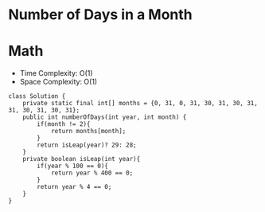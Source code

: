 # Number of Days in a Month
# Math
* Time Complexity: O(1)
* Space Complexity: O(1)
```
class Solution {
    private static final int[] months = {0, 31, 0, 31, 30, 31, 30, 31, 31, 30, 31, 30, 31};
    public int numberOfDays(int year, int month) {
        if(month != 2){
            return months[month];
        }
        return isLeap(year)? 29: 28;
    }
    private boolean isLeap(int year){
        if(year % 100 == 0){
            return year % 400 == 0;
        }
        return year % 4 == 0;
    }
}
```